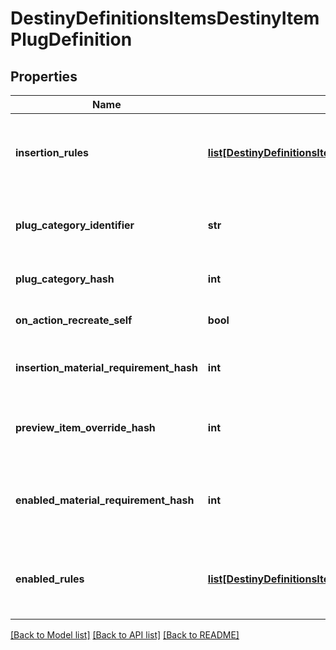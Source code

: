 # DestinyDefinitionsItemsDestinyItemPlugDefinition

## Properties
Name | Type | Description | Notes
------------ | ------------- | ------------- | -------------
**insertion_rules** | [**list[DestinyDefinitionsItemsDestinyPlugRuleDefinition]**](DestinyDefinitionsItemsDestinyPlugRuleDefinition.md) | The rules around when this plug can be inserted into a socket, aside  from the socket&#39;s individual restrictions.    The live data DestinyItemPlugComponent.insertFailIndexes will be an index into  this array, so you can pull out the failure strings appropriate for the user. | [optional] 
**plug_category_identifier** | **str** | The string identifier for the plug&#39;s category.  Use the socket&#39;s DestinySocketTypeDefinition.plugWhitelist  to determine whether this plug can be inserted into the socket. | [optional] 
**plug_category_hash** | **int** | The hash for the plugCategoryIdentifier.  You can use this instead if you wish: I put both in the definition  for debugging purposes. | [optional] 
**on_action_recreate_self** | **bool** | If you successfully socket the item, this will determine whether or not you get \&quot;refunded\&quot; on the plug. | [optional] 
**insertion_material_requirement_hash** | **int** | If inserting this plug requires materials, this is the hash identifier for looking up the  DestinyMaterialRequirementSetDefinition for those requirements. | [optional] 
**preview_item_override_hash** | **int** | In the game, if you&#39;re inspecting a plug item directly, this will be the item shown  with the plug attached.  Look up the DestinyInventoryItemDefinition for this hash for the item. | [optional] 
**enabled_material_requirement_hash** | **int** | It&#39;s not enough for the plug to be inserted.  It has to be enabled as well.  For it to be enabled, it may require materials.  This is the hash identifier for the DestinyMaterialRequirementSetDefinition for those requirements,  if there is one. | [optional] 
**enabled_rules** | [**list[DestinyDefinitionsItemsDestinyPlugRuleDefinition]**](DestinyDefinitionsItemsDestinyPlugRuleDefinition.md) | The rules around whether the plug, once inserted, is enabled and providing its benefits.    The live data DestinyItemPlugComponent.enableFailIndexes will be an index into  this array, so you can pull out the failure strings appropriate for the user. | [optional] 

[[Back to Model list]](../README.md#documentation-for-models) [[Back to API list]](../README.md#documentation-for-api-endpoints) [[Back to README]](../README.md)


